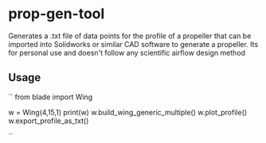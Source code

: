 # prop-gen-tool
Generates a .txt file of data points for the profile of a propeller that can be imported into Solidworks or similar CAD software to generate a propeller. Its for personal use and doesn't follow any scientific airflow design method

## Usage

``
from blade import Wing

w = Wing(4,15,1)
print(w)
w.build_wing_generic_multiple()
w.plot_profile()
w.export_profile_as_txt()

``



